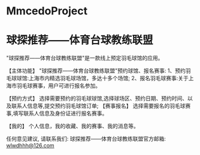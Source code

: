 # MmcedoProject
# 球探推荐——体育台球教练联盟

  "球探推荐——体育台球教练联盟"是一款线上预定羽毛球馆的应用。
  
  【主体功能】
  "球探推荐——体育台球教练联盟"预约球馆、报名赛事:
  1、预约羽毛球球馆:上海市内精选羽毛球场馆，多达十多个场馆;
  2、报名羽毛球赛事:关于上海市羽毛球赛事，用户可进行报名参加。
  
  【预约方式】 
  选择需要预约的羽毛球球馆,选择球场区、预约日期、预约时间、以及联系人信息等,提交预约羽毛球馆订单;
  【赛事报名】 
  选择需要报名的羽毛球赛事,填写联系人信息及身份证进行报名赛事。

  【我的】 
  个人信息，我的收藏、我的赛事、我的消息等。

  任何意见建议, 请联系我们: 
  球探推荐——体育台球教练联盟官方邮箱: wlwdhhh@126.com
